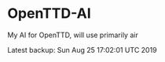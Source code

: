 # OpenTTD-AI
My AI for OpenTTD, will use primarily air

Latest backup: Sun Aug 25 17:02:01 UTC 2019

